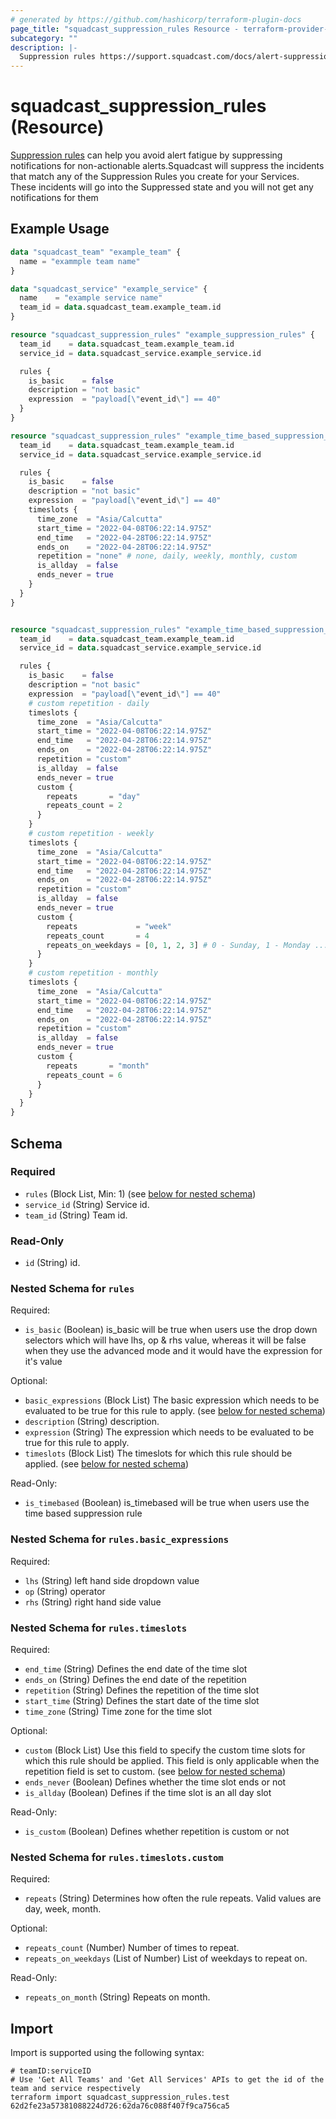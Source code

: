```yaml
---
# generated by https://github.com/hashicorp/terraform-plugin-docs
page_title: "squadcast_suppression_rules Resource - terraform-provider-squadcast"
subcategory: ""
description: |-
  Suppression rules https://support.squadcast.com/docs/alert-suppression can help you avoid alert fatigue by suppressing notifications for non-actionable alerts.Squadcast will suppress the incidents that match any of the Suppression Rules you create for your Services. These incidents will go into the Suppressed state and you will not get any notifications for them
---
```


# squadcast_suppression_rules (Resource)

[Suppression rules](https://support.squadcast.com/docs/alert-suppression) can help you avoid alert fatigue by suppressing notifications for non-actionable alerts.Squadcast will suppress the incidents that match any of the Suppression Rules you create for your Services. These incidents will go into the Suppressed state and you will not get any notifications for them

## Example Usage

```terraform
data "squadcast_team" "example_team" {
  name = "exammple team name"
}

data "squadcast_service" "example_service" {
  name    = "example service name"
  team_id = data.squadcast_team.example_team.id
}

resource "squadcast_suppression_rules" "example_suppression_rules" {
  team_id    = data.squadcast_team.example_team.id
  service_id = data.squadcast_service.example_service.id

  rules {
    is_basic    = false
    description = "not basic"
    expression  = "payload[\"event_id\"] == 40"
  }
}

resource "squadcast_suppression_rules" "example_time_based_suppression_rules" {
  team_id    = data.squadcast_team.example_team.id
  service_id = data.squadcast_service.example_service.id

  rules {
    is_basic    = false
    description = "not basic"
    expression  = "payload[\"event_id\"] == 40"
    timeslots {
      time_zone  = "Asia/Calcutta"
      start_time = "2022-04-08T06:22:14.975Z"
      end_time   = "2022-04-28T06:22:14.975Z"
      ends_on    = "2022-04-28T06:22:14.975Z"
      repetition = "none" # none, daily, weekly, monthly, custom
      is_allday  = false
      ends_never = true
    }
  }
}


resource "squadcast_suppression_rules" "example_time_based_suppression_rules_custom_repetition" {
  team_id    = data.squadcast_team.example_team.id
  service_id = data.squadcast_service.example_service.id

  rules {
    is_basic    = false
    description = "not basic"
    expression  = "payload[\"event_id\"] == 40"
    # custom repetition - daily
    timeslots {
      time_zone  = "Asia/Calcutta"
      start_time = "2022-04-08T06:22:14.975Z"
      end_time   = "2022-04-28T06:22:14.975Z"
      ends_on    = "2022-04-28T06:22:14.975Z"
      repetition = "custom"
      is_allday  = false
      ends_never = true
      custom {
        repeats       = "day"
        repeats_count = 2
      }
    }
    # custom repetition - weekly
    timeslots {
      time_zone  = "Asia/Calcutta"
      start_time = "2022-04-08T06:22:14.975Z"
      end_time   = "2022-04-28T06:22:14.975Z"
      ends_on    = "2022-04-28T06:22:14.975Z"
      repetition = "custom"
      is_allday  = false
      ends_never = true
      custom {
        repeats             = "week"
        repeats_count       = 4
        repeats_on_weekdays = [0, 1, 2, 3] # 0 - Sunday, 1 - Monday ....
      }
    }
    # custom repetition - monthly
    timeslots {
      time_zone  = "Asia/Calcutta"
      start_time = "2022-04-08T06:22:14.975Z"
      end_time   = "2022-04-28T06:22:14.975Z"
      ends_on    = "2022-04-28T06:22:14.975Z"
      repetition = "custom"
      is_allday  = false
      ends_never = true
      custom {
        repeats       = "month"
        repeats_count = 6
      }
    }
  }
}
```

<!-- schema generated by tfplugindocs -->
## Schema

### Required

- `rules` (Block List, Min: 1) (see [below for nested schema](#nestedblock--rules))
- `service_id` (String) Service id.
- `team_id` (String) Team id.

### Read-Only

- `id` (String) id.

<a id="nestedblock--rules"></a>
### Nested Schema for `rules`

Required:

- `is_basic` (Boolean) is_basic will be true when users use the drop down selectors which will have lhs, op & rhs value, whereas it will be false when they use the advanced mode and it would have the expression for it's value

Optional:

- `basic_expressions` (Block List) The basic expression which needs to be evaluated to be true for this rule to apply. (see [below for nested schema](#nestedblock--rules--basic_expressions))
- `description` (String) description.
- `expression` (String) The expression which needs to be evaluated to be true for this rule to apply.
- `timeslots` (Block List) The timeslots for which this rule should be applied. (see [below for nested schema](#nestedblock--rules--timeslots))

Read-Only:

- `is_timebased` (Boolean) is_timebased will be true when users use the time based suppression rule

<a id="nestedblock--rules--basic_expressions"></a>
### Nested Schema for `rules.basic_expressions`

Required:

- `lhs` (String) left hand side dropdown value
- `op` (String) operator
- `rhs` (String) right hand side value


<a id="nestedblock--rules--timeslots"></a>
### Nested Schema for `rules.timeslots`

Required:

- `end_time` (String) Defines the end date of the time slot
- `ends_on` (String) Defines the end date of the repetition
- `repetition` (String) Defines the repetition of the time slot
- `start_time` (String) Defines the start date of the time slot
- `time_zone` (String) Time zone for the time slot

Optional:

- `custom` (Block List) Use this field to specify the custom time slots for which this rule should be applied. This field is only applicable when the repetition field is set to custom. (see [below for nested schema](#nestedblock--rules--timeslots--custom))
- `ends_never` (Boolean) Defines whether the time slot ends or not
- `is_allday` (Boolean) Defines if the time slot is an all day slot

Read-Only:

- `is_custom` (Boolean) Defines whether repetition is custom or not

<a id="nestedblock--rules--timeslots--custom"></a>
### Nested Schema for `rules.timeslots.custom`

Required:

- `repeats` (String) Determines how often the rule repeats. Valid values are day, week, month.

Optional:

- `repeats_count` (Number) Number of times to repeat.
- `repeats_on_weekdays` (List of Number) List of weekdays to repeat on.

Read-Only:

- `repeats_on_month` (String) Repeats on month.

## Import

Import is supported using the following syntax:

```shell
# teamID:serviceID
# Use 'Get All Teams' and 'Get All Services' APIs to get the id of the team and service respectively 
terraform import squadcast_suppression_rules.test 62d2fe23a57381088224d726:62da76c088f407f9ca756ca5
```
